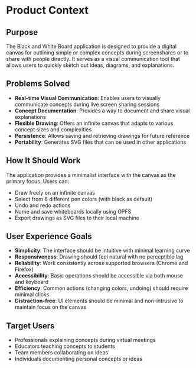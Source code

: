 # Product Context

## Purpose
The Black and White Board application is designed to provide a digital canvas for outlining simple or complex concepts during screenshares or to share with people directly. It serves as a visual communication tool that allows users to quickly sketch out ideas, diagrams, and explanations.

## Problems Solved
- **Real-time Visual Communication**: Enables users to visually communicate concepts during live screen sharing sessions
- **Concept Documentation**: Provides a way to document and share visual explanations
- **Flexible Drawing**: Offers an infinite canvas that adapts to various concept sizes and complexities
- **Persistence**: Allows saving and retrieving drawings for future reference
- **Portability**: Generates SVG files that can be used in other applications

## How It Should Work
The application provides a minimalist interface with the canvas as the primary focus. Users can:
- Draw freely on an infinite canvas
- Select from 6 different pen colors (with black as default)
- Undo and redo actions
- Name and save whiteboards locally using OPFS
- Export drawings as SVG files to their local machine

## User Experience Goals
- **Simplicity**: The interface should be intuitive with minimal learning curve
- **Responsiveness**: Drawing should feel natural with no perceptible lag
- **Reliability**: Work consistently across supported browsers (Chrome and Firefox)
- **Accessibility**: Basic operations should be accessible via both mouse and keyboard
- **Efficiency**: Common actions (changing colors, undoing) should require minimal clicks
- **Distraction-free**: UI elements should be minimal and non-intrusive to maintain focus on the canvas

## Target Users
- Professionals explaining concepts during virtual meetings
- Educators teaching concepts to students
- Team members collaborating on ideas
- Individuals documenting personal concepts or ideas
